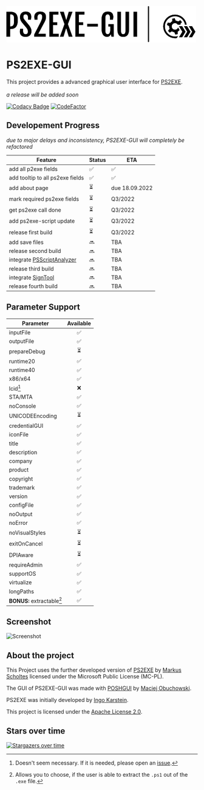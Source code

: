 ![Logo](https://github.com/Hope-IT-Works/PS2EXE-GUI/blob/main/resources/graphics/logo/logo_header_small.png?raw=true)

# PS2EXE-GUI
This project provides a advanced graphical user interface for [PS2EXE](https://github.com/MScholtes/Win-PS2EXE).<br><br>
_a release will be added soon_

[![Codacy Badge](https://app.codacy.com/project/badge/Grade/c03fe42c3a28471dbc99e92918f4fc20)](https://www.codacy.com/gh/Hope-IT-Works/PS2EXE-GUI/dashboard?utm_source=github.com&amp;utm_medium=referral&amp;utm_content=Hope-IT-Works/PS2EXE-GUI&amp;utm_campaign=Badge_Grade)
[![CodeFactor](https://www.codefactor.io/repository/github/hope-it-works/ps2exe-gui/badge)](https://www.codefactor.io/repository/github/hope-it-works/ps2exe-gui)

## Developement Progress

_due to major delays and inconsistency, PS2EXE-GUI will completely be refactored_

| Feature                          | Status | ETA |
|----------------------------------|--------|-----|
| add all p2exe fields             | ✅ | ✅ |
| add tooltip to all ps2exe fields | ✅ | ✅ |
| add about page                   | ⏳ | due 18.09.2022 |
| mark required ps2exe fields      | ⏳ | Q3/2022 |
| get ps2exe call done             | ⏳ | Q3/2022 |
| add ps2exe-script update         | ⏳ | Q3/2022 |
| release first build              | ⏳ | Q3/2022 |
| add save files                   | 🔜 | TBA |
| release second build             | 🔜 | TBA |
| integrate [PSScriptAnalyzer](https://github.com/PowerShell/PSScriptAnalyzer) | 🔜 | TBA |
| release third build              | 🔜 | TBA |
| integrate [SignTool](https://docs.microsoft.com/de-de/dotnet/framework/tools/signtool-exe) | 🔜 | TBA |
| release fourth build             | 🔜 | TBA |

## Parameter Support
| Parameter | Available |
| --- | :---: |
| inputFile | ✅ |
| outputFile | ✅ |
| prepareDebug | ⏳ |
| runtime20 | ✅ |
| runtime40 | ✅ |
| x86/x64 | ✅ |
| lcid[^lcid-not-necessary] | ❌ |
| STA/MTA | ✅ |
| noConsole | ✅ |
| UNICODEEncoding | ⏳ |
| credentialGUI | ✅ |
| iconFile | ✅ |
| title | ✅ |
| description | ✅ |
| company | ✅ |
| product | ✅ |
| copyright | ✅ |
| trademark | ✅ |
| version | ✅ |
| configFile | ✅ |
| noOutput | ✅ |
| noError | ✅ |
| noVisualStyles | ⏳ |
| exitOnCancel | ⏳ |
| DPIAware | ⏳ |
| requireAdmin | ✅ |
| supportOS | ✅ |
| virtualize | ✅ |
| longPaths | ✅ |
| **BONUS:** extractable[^extractable] | ✅ |

[^lcid-not-necessary]: Doesn't seem necessary. If it is needed, please open an [issue](https://github.com/Hope-IT-Works/PS2EXE-GUI/issues/new?assignees=&labels=enhancement&template=feature_request.md&title=lcid-parameter%20is%20necessary).
[^extractable]: Allows you to choose, if the user is able to extract the `.ps1` out of the `.exe` file.

## Screenshot
![Screenshot](https://i.gyazo.com/92f58f0ce691f38e6042537b1a938afd.png)

## About the project
This Project uses the further developed version of [PS2EXE](https://github.com/MScholtes/Win-PS2EXE/blob/master/ps2exe.ps1) by [Markus Scholtes](https://github.com/MScholtes) licensed under the Microsoft Public License (MC-PL).

The GUI of PS2EXE-GUI was made with [POSHGUI](https://poshgui.com) by [Maciej Obuchowski](https://twitter.com/poshgui).

PS2EXE was initially developed by [Ingo Karstein](https://github.com/ikarstein).

This project is licensed under the [Apache License 2.0](https://github.com/Hope-IT-Works/PS2EXE-GUI/blob/main/LICENSE).

## Stars over time
[![Stargazers over time](https://starchart.cc/Hope-IT-Works/PS2EXE-GUI.svg)](https://starchart.cc/Hope-IT-Works/PS2EXE-GUI)

